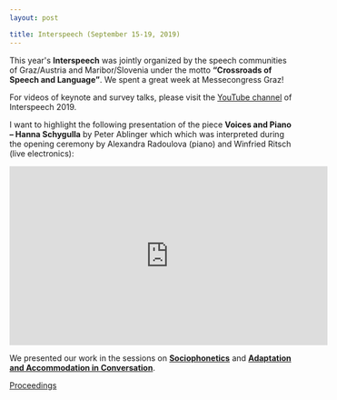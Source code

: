 ```yaml
---
layout: post

title: Interspeech (September 15-19, 2019)
---
```

This year's <strong>Interspeech</strong> was jointly organized by the speech communities of Graz/Austria and Maribor/Slovenia under the motto <strong><q>Crossroads of Speech and Language</q></strong>. 
We spent a great week at Messecongress Graz!

For videos of keynote and survey talks, please visit the <a href="https://www.youtube.com/channel/UC5KMlgs8x5G3r4W9rImMHlg" target="_blank" rel="noopener">YouTube channel</a> of Interspeech 2019. 

I want to highlight the following presentation of the piece <strong>Voices and Piano &ndash; Hanna Schygulla</strong> by Peter Ablinger which which was interpreted during the opening ceremony by Alexandra Radoulova (piano) and Winfried Ritsch (live electronics):
<iframe width="560" height="315" src="https://www.youtube-nocookie.com/embed/BNybdJ_b06g?start=3105" frameborder="0" allow="accelerometer; autoplay; encrypted-media; gyroscope; picture-in-picture" allowfullscreen></iframe>

We presented our work in the sessions on <a href="https://www.isca-speech.org/archive/Interspeech_2019/pdfs/2445.pdf" target="_blank" rel="noopener"><strong>Sociophonetics</strong></a> and <a href="https://www.isca-speech.org/archive/Interspeech_2019/pdfs/1825.pdf" target="_blank" rel="noopener"><strong>Adaptation and Accommodation in Conversation</strong></a>.

<a href="https://www.isca-speech.org/archive/Interspeech_2019/" target="_blank" rel="noopener">Proceedings</a>
